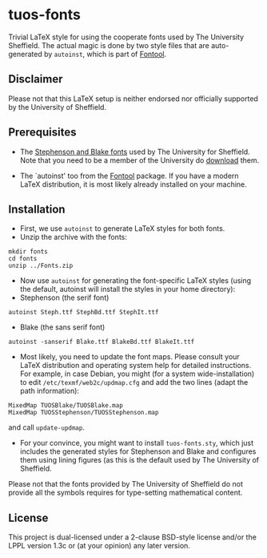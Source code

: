 # tuos-fonts
Trivial LaTeX style for using the cooperate fonts used by The
University Sheffield. The actual magic is done by two style files that
are auto-generated by `autoinst`, which is part of
[Fontool](https://www.ctan.org/tex-archive/fonts/utilities/fontools/).

## Disclaimer
Please not that this LaTeX setup is neither endorsed nor officially
supported by the University of Sheffield.

## Prerequisites 

* The
  [Stephenson and Blake fonts](https://www.sheffield.ac.uk/marketing/visual-identity/downloads/fonts)
  used by The University for Sheffield. Note that you need to be a
  member of the University do
  [download](https://www.sheffield.ac.uk/polopoly_fs/1.15319!/file/Fonts.zip)
  them.

* The `autoinst' too from the
  [Fontool](https://www.ctan.org/tex-archive/fonts/utilities/fontools/)
  package. If you have a modern LaTeX distribution, it is most likely
  already installed on your machine. 


## Installation 
* First, we use `autoinst` to generate LaTeX styles
  for both fonts.
* Unzip the archive with the fonts:
```
mkdir fonts
cd fonts 
unzip ../Fonts.zip 
```
  * Now use `autoinst` for generating the font-specific LaTeX
    styles (using the default, autoinst will install the styles
    in your home directory):
   * Stephenson (the serif font) 
```
autoinst Steph.ttf StephBd.ttf StephIt.ttf
```
   * Blake (the sans serif font) 
```
autoinst -sanserif Blake.ttf BlakeBd.ttf BlakeIt.ttf 
```
* Most likely, you need to update the font maps. Please consult
  your LaTeX distribution and operating system help for detailed
  instructions. For example, in case Debian, you might (for a
  system wide-installation) to edit
  `/etc/texmf/web2c/updmap.cfg` and add the two lines (adapt the
  path information):
  
```
MixedMap TUOSBlake/TUOSBlake.map
MixedMap TUOSStephenson/TUOSStephenson.map
```
  and call `update-updmap`.

* For your convince, you might want to install `tuos-fonts.sty`, which
  just includes the generated styles for Stephenson and Blake and
  configures them using lining figures (as this is the default used by
  The University of Sheffield.

Please not that the fonts provided by The University of Sheffield do
not provide all the symbols requires for type-setting mathematical
content.

## License
This project is dual-licensed under a 2-clause BSD-style license and/or 
the LPPL version 1.3c or (at your opinion) any later version. 

